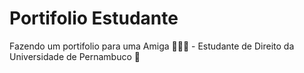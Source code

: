 # Portifolio Estudante


Fazendo um portifolio para uma Amiga 👩🏻‍🦱 - Estudante de Direito da Universidade de Pernambuco 📜